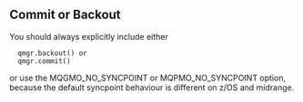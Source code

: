 ## Commit or Backout

You should always explicitly include either 

      qmgr.backout() or 
      qmgr.commit()

or use the MQGMO_NO_SYNCPOINT or MQPMO_NO_SYNCPOINT option,
because the default syncpoint behaviour is different on z/OS and midrange.

